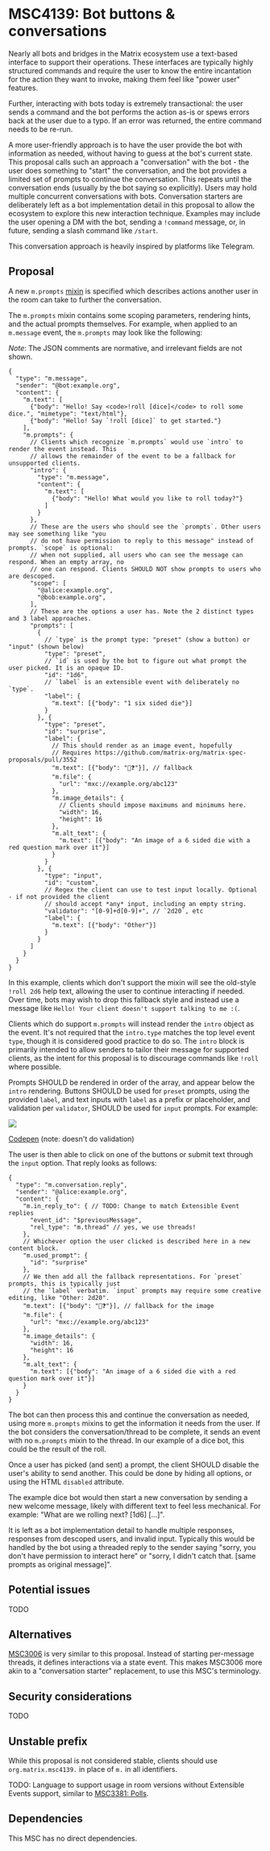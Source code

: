 # MSC4139: Bot buttons & conversations

Nearly all bots and bridges in the Matrix ecosystem use a text-based interface to support their
operations. These interfaces are typically highly structured commands and require the user to know
the entire incantation for the action they want to invoke, making them feel like "power user"
features.

Further, interacting with bots today is extremely transactional: the user sends a command and the
bot performs the action as-is or spews errors back at the user due to a typo. If an error was
returned, the entire command needs to be re-run.

A more user-friendly approach is to have the user provide the bot with information as needed,
without having to guess at the bot's current state. This proposal calls such an approach a
"conversation" with the bot - the user does something to "start" the conversation, and the bot
provides a limited set of prompts to continue the conversation. This repeats until the conversation
ends (usually by the bot saying so explicitly). Users may hold multiple concurrent conversations
with bots. Conversation starters are deliberately left as a bot implementation detail in this
proposal to allow the ecosystem to explore this new interaction technique. Examples may include the
user opening a DM with the bot, sending a `!command` message, or, in future, sending a slash command
like `/start`.

This conversation approach is heavily inspired by platforms like Telegram.

## Proposal

A new `m.prompts` [mixin](https://github.com/matrix-org/matrix-spec-proposals/blob/main/proposals/1767-extensible-events.md#mixins-specifically-allowed)
is specified which describes actions another user in the room can take to further the conversation.

The `m.prompts` mixin contains some scoping parameters, rendering hints, and the actual prompts
themselves. For example, when applied to an `m.message` event, the `m.prompts` may look like the
following:

*Note*: The JSON comments are normative, and irrelevant fields are not shown.

```jsonc
{
  "type": "m.message",
  "sender": "@bot:example.org",
  "content": {
    "m.text": [
      {"body": "Hello! Say <code>!roll [dice]</code> to roll some dice.", "mimetype": "text/html"},
      {"body": "Hello! Say `!roll [dice]` to get started."}
    ],
    "m.prompts": {
      // Clients which recognize `m.prompts` would use `intro` to render the event instead. This
      // allows the remainder of the event to be a fallback for unsupported clients.
      "intro": {
        "type": "m.message",
        "content": {
          "m.text": [
            {"body": "Hello! What would you like to roll today?"}
          ]
        }
      },
      // These are the users who should see the `prompts`. Other users may see something like "you
      // do not have permission to reply to this message" instead of prompts. `scope` is optional:
      // when not supplied, all users who can see the message can respond. When an empty array, no
      // one can respond. Clients SHOULD NOT show prompts to users who are descoped.
      "scope": [
        "@alice:example.org",
        "@bob:example.org",
      ],
      // These are the options a user has. Note the 2 distinct types and 3 label approaches.
      "prompts": [
        {
          // `type` is the prompt type: "preset" (show a button) or "input" (shown below)
          "type": "preset",
          // `id` is used by the bot to figure out what prompt the user picked. It is an opaque ID.
          "id": "1d6",
          // `label` is an extensible event with deliberately no `type`.
          "label": {
            "m.text": [{"body": "1 six sided die"}]
          }
        }, {
          "type": "preset",
          "id": "surprise",
          "label": {
            // This should render as an image event, hopefully
            // Requires https://github.com/matrix-org/matrix-spec-proposals/pull/3552
            "m.text": [{"body": "🎲❓"}], // fallback
            "m.file": {
              "url": "mxc://example.org/abc123"
            },
            "m.image_details": {
              // Clients should impose maximums and minimums here.
              "width": 16,
              "height": 16
            },
            "m.alt_text": {
              "m.text": [{"body": "An image of a 6 sided die with a red question mark over it"}]
            }
          }
        }, {
          "type": "input",
          "id": "custom",
          // Regex the client can use to test input locally. Optional - if not provided the client
          // should accept *any* input, including an empty string.
          "validator": "[0-9]+d[0-9]+", // `2d20`, etc
          "label": {
            "m.text": [{"body": "Other"}]
          }
        }
      ]
    }
  }
}
```

In this example, clients which don't support the mixin will see the old-style `!roll 2d6` help text,
allowing the user to continue interacting if needed. Over time, bots may wish to drop this fallback
style and instead use a message like `Hello! Your client doesn't support talking to me :(`.

Clients which do support `m.prompts` will instead render the `intro` object as the event. It's not
required that the `intro.type` matches the top level event `type`, though it is considered good
practice to do so. The `intro` block is primarily intended to allow senders to tailor their message
for supported clients, as the intent for this proposal is to discourage commands like `!roll` where
possible.

Prompts SHOULD be rendered in order of the array, and appear below the `intro` rendering. Buttons
SHOULD be used for `preset` prompts, using the provided `label`, and text inputs with `label` as a
prefix or placeholder, and validation per `validator`, SHOULD be used for `input` prompts. For
example:

![](./images/4139-01-dice-bot-welcome.png)

[Codepen](https://codepen.io/turt2live/pen/gOyVvaY) (note: doesn't do validation)

The user is then able to click on one of the buttons or submit text through the `input` option. That
reply looks as follows:

```jsonc
{
  "type": "m.conversation.reply",
  "sender": "@alice:example.org",
  "content": {
    "m.in_reply_to": { // TODO: Change to match Extensible Event replies
      "event_id": "$previousMessage",
      "rel_type": "m.thread" // yes, we use threads!
    },
    // Whichever option the user clicked is described here in a new content block.
    "m.used_prompt": {
      "id": "surprise"
    },
    // We then add all the fallback representations. For `preset` prompts, this is typically just
    // the `label` verbatim. `input` prompts may require some creative editing, like "Other: 2d20".
    "m.text": [{"body": "🎲❓"}], // fallback for the image
    "m.file": {
      "url": "mxc://example.org/abc123"
    },
    "m.image_details": {
      "width": 16,
      "height": 16
    },
    "m.alt_text": {
      "m.text": [{"body": "An image of a 6 sided die with a red question mark over it"}]
    }
  }
}
```

The bot can then process this and continue the conversation as needed, using more `m.prompts` mixins
to get the information it needs from the user. If the bot considers the conversation/thread to be
complete, it sends an event with no `m.prompts` mixin to the thread. In our example of a dice bot,
this could be the result of the roll.

Once a user has picked (and sent) a prompt, the client SHOULD disable the user's ability to send
another. This could be done by hiding all options, or using the HTML `disabled` attribute.

The example dice bot would then start a new conversation by sending a new welcome message, likely
with different text to feel less mechanical. For example: "What are we rolling next? [1d6] [...]".

It is left as a bot implementation detail to handle multiple responses, responses from descoped
users, and invalid input. Typically this would be handled by the bot using a threaded reply to the
sender saying "sorry, you don't have permission to interact here" or "sorry, I didn't catch that.
[same prompts as original message]".

## Potential issues

TODO

## Alternatives

[MSC3006](https://github.com/matrix-org/matrix-spec-proposals/pull/3006) is very similar to this
proposal. Instead of starting per-message threads, it defines interactions via a state event. This
makes MSC3006 more akin to a "conversation starter" replacement, to use this MSC's terminology.

## Security considerations

TODO

## Unstable prefix

While this proposal is not considered stable, clients should use `org.matrix.msc4139.` in place of
`m.` in all identifiers.

TODO: Language to support usage in room versions without Extensible Events support, similar to
[MSC3381: Polls](https://github.com/matrix-org/matrix-spec-proposals/blob/main/proposals/3381-polls.md).

## Dependencies

This MSC has no direct dependencies.
